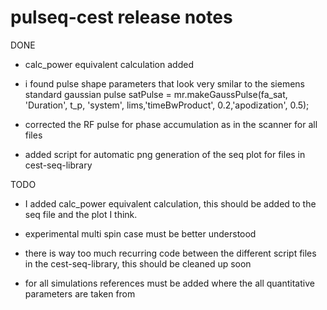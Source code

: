 # pulseq-cest release notes


DONE
- calc_power equivalent calculation added 
- i found pulse shape parameters that look very smilar to the siemens standard gaussian pulse
	satPulse = mr.makeGaussPulse(fa_sat, 'Duration', t_p, 'system', lims,'timeBwProduct', 0.2,'apodization', 0.5);

- corrected the RF pulse for phase accumulation as in the scanner for all files

- added script for automatic png generation of the seq plot for files in cest-seq-library


TODO
- I added calc_power equivalent calculation, this should be added to the seq file and the plot I think.

- experimental multi spin case must be better understood

- there is way too much recurring code between the different script files in the cest-seq-library, this should be cleaned up soon

- for all simulations references must be added where the all quantitative parameters are taken from

